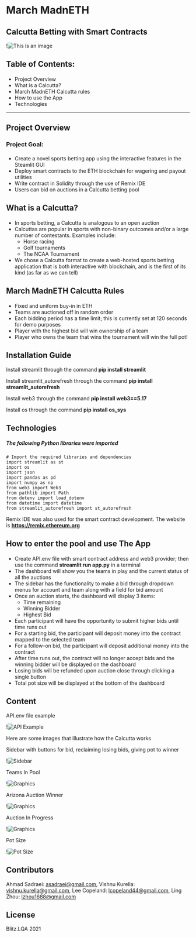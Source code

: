 # March MadnETH 
## Calcutta Betting with Smart Contracts
!![This is an image](https://images.rivals.com/image/upload/f_auto,q_auto,t_large/v0wuctkikgvrerd2pbdg)
## Table of Contents:
####
- Project Overview
- What is a Calcutta?
- March MadnETH Calcutta rules
- How to use the App
- Technologies
---
## Project Overview
### Project Goal:
####
- Create a novel sports betting app using the interactive features in the Steamlit GUI
- Deploy smart contracts to the ETH blockchain for wagering and payout utilities
- Write contract in Solidity through the use of Remix IDE
- Users can bid on auctions in a Calcutta betting pool


## What is a Calcutta?
####
- In sports betting, a Calcutta is analogous to an open auction
- Calcuttas are popular in sports with non-binary outcomes and/or a large number of contestants.  Examples include:
    - Horse racing
    - Golf tournaments
    - The NCAA Tournament
- We chose a Calcutta format to create a web-hosted sports betting application that is both interactive with blockchain, and is the first of its kind (as far as we can tell)

## March MadnETH Calcutta Rules
####
- Fixed and uniform buy-in in ETH
- Teams are auctioned off in random order
- Each bidding period has a time limit; this is currently set at 120 seconds for demo purposes
- Player with the highest bid will win ownership of a team
- Player who owns the team that wins the tournament will win the full pot!

## Installation Guide

Install streamlit through the command **pip install streamlit**

Install streamlit_autorefresh through the command **pip install streamlit_autorefresh**

Install web3 through the command **pip install web3==5.17**

Install os through the command **pip install os_sys**


## Technologies
##### The following Python libraries were imported
```
# Import the required libraries and dependencies
import streamlit as st
import os
import json
import pandas as pd
import numpy as np
from web3 import Web3
from pathlib import Path
from dotenv import load_dotenv
from datetime import datetime
from streamlit_autorefresh import st_autorefresh
```

Remix IDE was also used for the smart contract development.  The website is **https://remix.ethereum.org**

## How to enter the pool and use The App
####
- Create API.env file with smart contract address and web3 provider; then use the command **streamlit run app.py** in a terminal
- The dashboard will show you the teams in play and the current status of all the auctions
- The sidebar has the functionality to make a bid through dropdown menus for account and team along with a field for bid amount
- Once an auction starts, the dashboard will display 3 items:
    - Time remaining
    - Winning Bidder
    - Highest Bid
- Each participant will have the opportunity to submit higher bids until time runs out
- For a starting bid, the participant will deposit money into the contract mapped to the selected team
- For a follow-on bid, the participant will deposit additional money into the contract
- After time runs out, the contract will no longer accept bids and the winning bidder will be displayed on the dashboard
- Losing bids will be refunded upon auction close through clicking a single button
- Total pot size will be displayed at the bottom of the dashboard

## Content

API.env file example 

!![API Example](Images/APIExample.PNG)

Here are some images that illustrate how the Calcutta works

Sidebar with buttons for bid, reclaiming losing bids, giving pot to winner

!![Sidebar](Images/Sidebar.PNG)

Teams In Pool

!![Graphics](Images/TeamsInPool.PNG)

Arizona Auction Winner

!![Graphics](Images/ArizonaAuctionResult.PNG)

Auction In Progress

!![Graphics](Images/PurdueAuctionInProgress.PNG)

Pot Size

!![Pot Size](Images/PotSize.PNG)


## Contributors
Ahmad Sadraei: asadraei@gmail.com, 
Vishnu Kurella: vishnu.kurella@gmail.com,
Lee Copeland: lcopeland44@gmail.com, 
Ling Zhou: lzhou1688@gmail.com

## License
Blitz.LQA 2021
